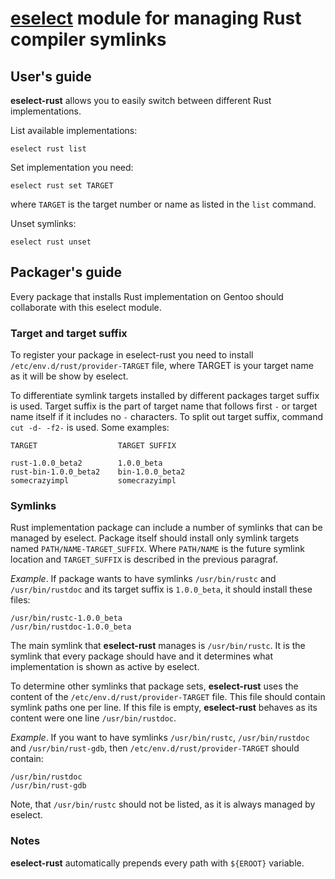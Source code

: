 # [eselect](https://wiki.gentoo.org/wiki/Project:Eselect) module for managing Rust compiler symlinks

## User's guide

**eselect-rust** allows you to easily switch between different Rust implementations.

List available implementations:

```
eselect rust list
```

Set implementation you need:

```
eselect rust set TARGET
```

where `TARGET` is the target number or name as listed in the `list` command.

Unset symlinks:

```
eselect rust unset
```

## Packager's guide

Every package that installs Rust implementation on Gentoo should collaborate with this eselect module.

### Target and target suffix

To register your package in eselect-rust you need to install `/etc/env.d/rust/provider-TARGET` file,
where TARGET is your target name as it will be show by eselect.

To differentiate symlink targets installed by different packages target suffix is used.
Target suffix is the part of target name that follows first `-` or target name itself if it includes no `-` characters.
To split out target suffix, command `cut -d- -f2-` is used. Some examples:

```
TARGET                  TARGET SUFFIX

rust-1.0.0_beta2        1.0.0_beta
rust-bin-1.0.0_beta2    bin-1.0.0_beta2
somecrazyimpl           somecrazyimpl
```

### Symlinks

Rust implementation package can include a number of symlinks that can be managed by eselect.
Package itself should install only symlink targets named `PATH/NAME-TARGET_SUFFIX`.
Where `PATH/NAME` is the future symlink location and `TARGET_SUFFIX` is described in the previous paragraf.

*Example*. If package wants to have symlinks `/usr/bin/rustc` and `/usr/bin/rustdoc`
and its target suffix is `1.0.0_beta`, it should install these files:

```
/usr/bin/rustc-1.0.0_beta
/usr/bin/rustdoc-1.0.0_beta
```

The main symlink that **eselect-rust** manages is `/usr/bin/rustc`.
It is the symlink that every package should have and it determines what implementation is shown as active by eselect.

To determine other symlinks that package sets, **eselect-rust** uses the content of the `/etc/env.d/rust/provider-TARGET` file.
This file should contain symlink paths one per line. If this file is empty, **eselect-rust**
behaves as its content were one line `/usr/bin/rustdoc`.

*Example*. If you want to have symlinks `/usr/bin/rustc`, `/usr/bin/rustdoc` and `/usr/bin/rust-gdb`,
then `/etc/env.d/rust/provider-TARGET` should contain:

```
/usr/bin/rustdoc
/usr/bin/rust-gdb
```

Note, that `/usr/bin/rustc` should not be listed, as it is always managed by eselect.

### Notes

**eselect-rust** automatically prepends every path with `${EROOT}` variable.
